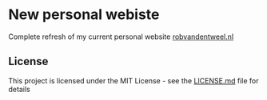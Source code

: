 # New personal webiste

Complete refresh of my current personal website [robvandentweel.nl](https://robvandentweel.nl/)

## License

This project is licensed under the MIT License - see the [LICENSE.md](LICENSE.md) file for details
